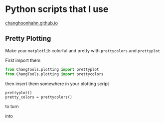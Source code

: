 # Python scripts that I use
[changhoonhahn.github.io](http://changhoonhahn.github.io/index.html)

## Pretty Plotting
Make your `matplotlib` colorful and pretty with `prettycolors` and `prettyplot`

First import them

```python
from ChangTools.plotting import prettyplot
from ChangTools.plotting import prettycolors
```

then insert them somewhere in your plotting script 

```
prettyplot()
pretty_colors = prettycolors()
```

to turn


into



